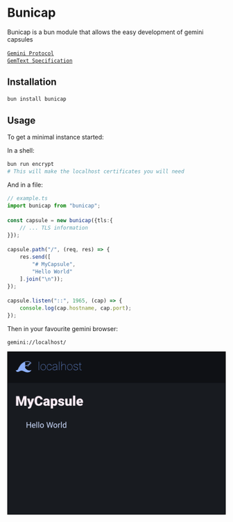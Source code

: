 # Bunicap

Bunicap is a bun module that allows the easy development of gemini capsules

[`Gemini Protocol`](https://geminiprotocol.net/docs/protocol-specification.gmi)  
[`GemText Specification`](https://geminiprotocol.net/docs/gemtext-specification.gmi)  

## Installation
```sh
bun install bunicap
```

## Usage

To get a minimal instance started:

In a shell:
```sh
bun run encrypt
# This will make the localhost certificates you will need
```

And in a file:

```ts
// example.ts
import bunicap from "bunicap";

const capsule = new bunicap({tls:{
	// ... TLS information
}});

capsule.path("/", (req, res) => {
	res.send([
		"# MyCapsule",
		"Hello World"
	].join("\n"));
});

capsule.listen("::", 1965, (cap) => {
	console.log(cap.hostname, cap.port);
});
```

Then in your favourite gemini browser:

```
gemini://localhost/
```

![localhost	MyCapsule	Hello World](./assets/image.png)